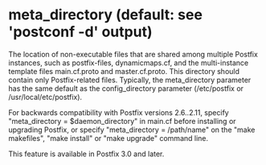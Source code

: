 # meta_directory (default: see 'postconf -d' output)
 The location of non-executable files that are shared among
multiple Postfix instances, such as postfix-files, dynamicmaps.cf,
and the multi-instance template files main.cf.proto and master.cf.proto.
This directory should contain only Postfix-related files. Typically,
the meta\_directory parameter has the same default as the config\_directory
parameter (/etc/postfix or /usr/local/etc/postfix). 


 For backwards compatibility with Postfix versions 2.6..2.11,
specify "meta\_directory = $daemon\_directory" in main.cf before
installing or upgrading Postfix, or specify "meta\_directory =
/path/name" on the "make makefiles", "make install" or "make upgrade"
command line. 


 This feature is available in Postfix 3.0 and later. 


